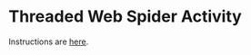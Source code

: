 # Threaded Web Spider Activity

Instructions are [here](https://docs.google.com/document/d/1wUTg1ABbNuC8MbWS2dCHPTqQGMLPOJohCRFcNSAEFQQ/edit?usp=sharing).

